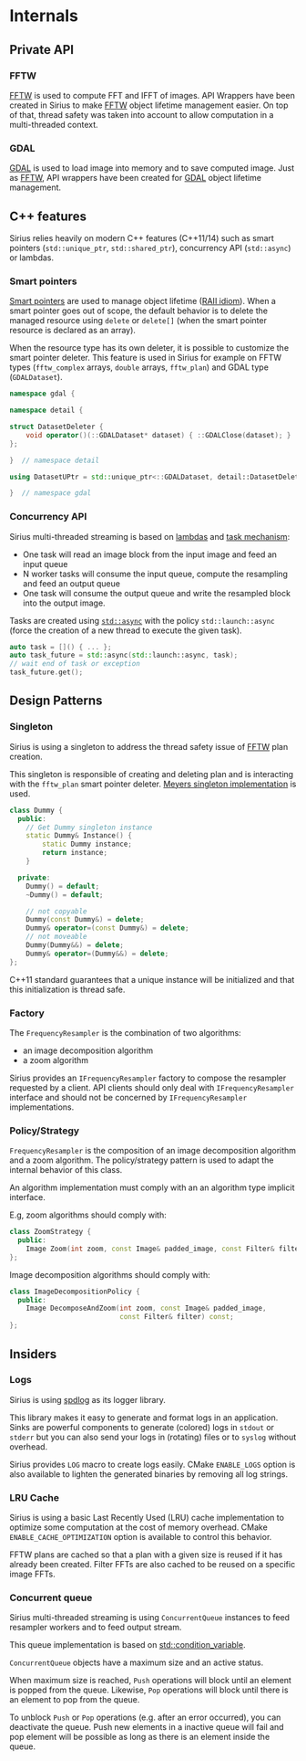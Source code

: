 # Internals

## Private API

### FFTW

[FFTW] is used to compute FFT and IFFT of images. API Wrappers have been created in Sirius to make [FFTW] object lifetime management easier. On top of that, thread safety was taken into account to allow computation in a multi-threaded context.

### GDAL

[GDAL] is used to load image into memory and to save computed image. Just as [FFTW], API wrappers have been created for [GDAL] object lifetime management.

## C++ features

Sirius relies heavily on modern C++ features (C++11/14) such as smart pointers (`std::unique_ptr`, `std::shared_ptr`), concurrency API (`std::async`) or lambdas.

### Smart pointers

[Smart pointers] are used to manage object lifetime ([RAII idiom][RAII]). When a smart pointer goes out of scope, the default behavior is to delete the managed resource using `delete` or `delete[]` (when the smart pointer resource is declared as an array).

When the resource type has its own deleter, it is possible to customize the smart pointer deleter. This feature is used in Sirius for example on FFTW types (`fftw_complex` arrays, `double` arrays, `fftw_plan`) and GDAL type (`GDALDataset`).

```cpp
namespace gdal {

namespace detail {

struct DatasetDeleter {
    void operator()(::GDALDataset* dataset) { ::GDALClose(dataset); }
};

}  // namespace detail

using DatasetUPtr = std::unique_ptr<::GDALDataset, detail::DatasetDeleter>;

}  // namespace gdal
```

### Concurrency API

Sirius multi-threaded streaming is based on [lambdas][lambda] and [task mechanism][std::async]:

* One task will read an image block from the input image and feed an input queue
* N worker tasks will consume the input queue, compute the resampling and feed an output queue
* One task will consume the output queue and write the resampled block into the output image.

Tasks are created using [`std::async`][std::async] with the policy `std::launch::async` (force the creation of a new thread to execute the given task).

```cpp
auto task = []() { ... };
auto task_future = std::async(std::launch::async, task);
// wait end of task or exception
task_future.get();
```

## Design Patterns

### Singleton

Sirius is using a singleton to address the thread safety issue of [FFTW] plan creation.

This singleton is responsible of creating and deleting plan and is interacting with the `fftw_plan` smart pointer deleter.
[Meyers singleton implementation][MeyersSingleton] is used.

```cpp
class Dummy {
  public:
    // Get Dummy singleton instance
    static Dummy& Instance() {
        static Dummy instance;
        return instance;
    }

  private:
    Dummy() = default;
    ~Dummy() = default;

    // not copyable
    Dummy(const Dummy&) = delete;
    Dummy& operator=(const Dummy&) = delete;
    // not moveable
    Dummy(Dummy&&) = delete;
    Dummy& operator=(Dummy&&) = delete;
};
```

C++11 standard guarantees that a unique instance will be initialized and that this initialization is thread safe.

### Factory

The `FrequencyResampler` is the combination of two algorithms:
* an image decomposition algorithm
* a zoom algorithm

Sirius provides an `IFrequencyResampler` factory to compose the resampler requested by a client.
API clients should only deal with `IFrequencyResampler` interface and should not be concerned by `IFrequencyResampler` implementations.

### Policy/Strategy

`FrequencyResampler` is the composition of an image decomposition algorithm and a zoom algorithm.
The policy/strategy pattern is used to adapt the internal behavior of this class.

An algorithm implementation must comply with an an algorithm type implicit interface.

E.g, zoom algorithms should comply with:

```cpp
class ZoomStrategy {
  public:
    Image Zoom(int zoom, const Image& padded_image, const Filter& filter) const;
};
```

Image decomposition algorithms should comply with:

```cpp
class ImageDecompositionPolicy {
  public:
    Image DecomposeAndZoom(int zoom, const Image& padded_image,
                           const Filter& filter) const;
};
```

## Insiders

### Logs

Sirius is using [spdlog] as its logger library.

This library makes it easy to generate and format logs in an application. Sinks are powerful components to generate (colored) logs in `stdout` or `stderr` but you can also send your logs in (rotating) files or to `syslog` without overhead.

Sirius provides `LOG` macro to create logs easily. CMake `ENABLE_LOGS` option is also available to lighten the generated binaries by removing all log strings.

### LRU Cache

Sirius is using a basic Last Recently Used (LRU) cache implementation to optimize some computation at the cost of memory overhead. CMake `ENABLE_CACHE_OPTIMIZATION` option is available to control this behavior.

FFTW plans are cached so that a plan with a given size is reused if it has already been created. Filter FFTs are also cached to be reused on a specific image FFTs.

### Concurrent queue

Sirius multi-threaded streaming is using `ConcurrentQueue` instances to feed resampler workers and to feed output stream.

This queue implementation is based on [std::condition_variable].

`ConcurrentQueue` objects have a maximum size and an active status.

When maximum size is reached, `Push` operations will block until an element is popped from the queue. Likewise, `Pop` operations will block until there is an element to pop from the queue.

To unblock `Push` or `Pop` operations (e.g. after an error occurred), you can deactivate the queue. Push new elements in a inactive queue will fail and pop element will be possible as long as there is an element inside the queue.

[FFTW]: http://www.fftw.org/ "Fastest Fourier Transform in the West"
[GDAL]: http://www.gdal.org/ "Geospatial Data Abstraction Library"
[Smart pointers]: https://en.cppreference.com/w/cpp/memory "Smart pointers"
[RAII]: https://en.wikipedia.org/wiki/Resource_acquisition_is_initialization "Resource Acquisition Is Initialization"
[lambda]: https://en.cppreference.com/w/cpp/language/lambda "C++ lambda"
[std::async]: https://en.cppreference.com/w/cpp/thread/async "std::async"
[MeyersSingleton]: https://www.pearson.com/us/higher-education/program/Meyers-Effective-C-55-Specific-Ways-to-Improve-Your-Programs-and-Designs-3rd-Edition/PGM73417.html "Meyers singleton implementation"
[spdlog]: https://github.com/gabime/spdlog
[std::condition_variable]: https://en.cppreference.com/w/cpp/thread/condition_variable "std::condition_variable"
